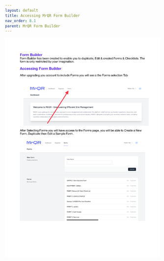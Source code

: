 ```yaml
---
layout: default
title: Accessing MrQR Form Builder
nav_order: 8.1
parent: MrQR Form Builder
---
```

![MrQR Form Builder](/assets/images/MrQR%20Forms_Page_1.png "Page 1")
